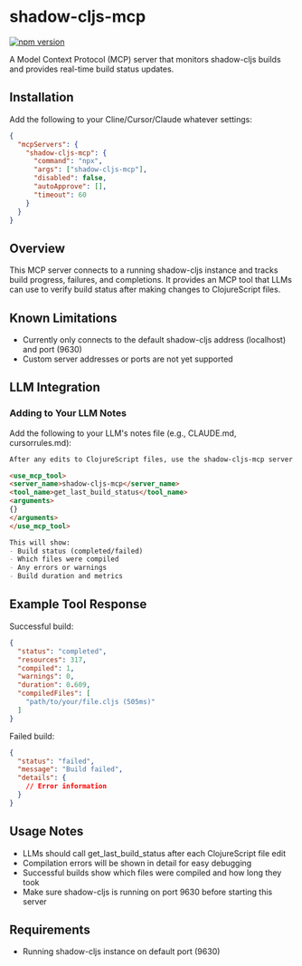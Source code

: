# shadow-cljs-mcp

[![npm version](https://badge.fury.io/js/shadow-cljs-mcp.svg)](https://badge.fury.io/js/shadow-cljs-mcp)

A Model Context Protocol (MCP) server that monitors shadow-cljs builds and provides real-time build status updates.

## Installation

Add the following to your Cline/Cursor/Claude whatever settings:
```json
{
  "mcpServers": {
    "shadow-cljs-mcp": {
      "command": "npx",
      "args": ["shadow-cljs-mcp"],
      "disabled": false,
      "autoApprove": [],
      "timeout": 60
    }
  }
}
```

## Overview

This MCP server connects to a running shadow-cljs instance and tracks build progress, failures, and completions. It provides an MCP tool that LLMs can use to verify build status after making changes to ClojureScript files.

## Known Limitations

- Currently only connects to the default shadow-cljs address (localhost) and port (9630)
- Custom server addresses or ports are not yet supported

## LLM Integration

### Adding to Your LLM Notes

Add the following to your LLM's notes file (e.g., CLAUDE.md, cursorrules.md):

```markdown
After any edits to ClojureScript files, use the shadow-cljs-mcp server's get_last_build_status tool to verify the build succeeded:

<use_mcp_tool>
<server_name>shadow-cljs-mcp</server_name>
<tool_name>get_last_build_status</tool_name>
<arguments>
{}
</arguments>
</use_mcp_tool>

This will show:
- Build status (completed/failed)
- Which files were compiled
- Any errors or warnings
- Build duration and metrics
```

## Example Tool Response

Successful build:
```json
{
  "status": "completed",
  "resources": 317,
  "compiled": 1,
  "warnings": 0,
  "duration": 0.609,
  "compiledFiles": [
    "path/to/your/file.cljs (505ms)"
  ]
}
```

Failed build:
```json
{
  "status": "failed",
  "message": "Build failed",
  "details": {
    // Error information
  }
}
```

## Usage Notes

- LLMs should call get_last_build_status after each ClojureScript file edit
- Compilation errors will be shown in detail for easy debugging
- Successful builds show which files were compiled and how long they took
- Make sure shadow-cljs is running on port 9630 before starting this server

## Requirements
- Running shadow-cljs instance on default port (9630)

